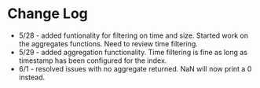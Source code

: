 # Change Log

- 5/28 - added funtionality for filtering on time and size. Started work on the aggregates functions. Need to review time filtering.
- 5/29 - added aggregation functionality. Time filtering is fine as long as timestamp has been configured for the index.
- 6/1 - resolved issues with no aggregate returned. NaN will now print a 0 instead.
